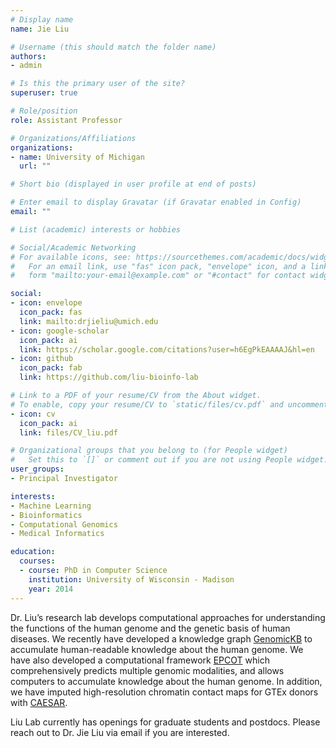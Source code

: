 ```yaml
---
# Display name
name: Jie Liu

# Username (this should match the folder name)
authors:
- admin

# Is this the primary user of the site?
superuser: true

# Role/position
role: Assistant Professor

# Organizations/Affiliations
organizations:
- name: University of Michigan
  url: ""

# Short bio (displayed in user profile at end of posts)

# Enter email to display Gravatar (if Gravatar enabled in Config)
email: ""

# List (academic) interests or hobbies

# Social/Academic Networking
# For available icons, see: https://sourcethemes.com/academic/docs/widgets/#icons
#   For an email link, use "fas" icon pack, "envelope" icon, and a link in the
#   form "mailto:your-email@example.com" or "#contact" for contact widget.

social:
- icon: envelope
  icon_pack: fas
  link: mailto:drjieliu@umich.edu
- icon: google-scholar
  icon_pack: ai
  link: https://scholar.google.com/citations?user=h6EgPkEAAAAJ&hl=en
- icon: github
  icon_pack: fab
  link: https://github.com/liu-bioinfo-lab

# Link to a PDF of your resume/CV from the About widget.
# To enable, copy your resume/CV to `static/files/cv.pdf` and uncomment the lines below.
- icon: cv
  icon_pack: ai
  link: files/CV_liu.pdf

# Organizational groups that you belong to (for People widget)
#   Set this to `[]` or comment out if you are not using People widget.
user_groups: 
- Principal Investigator

interests:
- Machine Learning
- Bioinformatics
- Computational Genomics
- Medical Informatics

education:
  courses:
  - course: PhD in Computer Science
    institution: University of Wisconsin - Madison
    year: 2014
---
```


Dr. Liu’s research lab develops computational approaches for understanding the functions of the human genome and the genetic basis of human diseases. We recently have developed a knowledge graph <a href="https://gkb.dcmb.med.umich.edu/">GenomicKB</a> to accumulate human-readable knowledge about the human genome. We have also developed a computational framework <a href="https://liu-bioinfo-lab.github.io/EPCOT_APP.github.io/">EPCOT</a> which comprehensively predicts multiple genomic modalities, and allows computers to accumulate knowledge about the human genome. In addition, we have imputed high-resolution chromatin contact maps for GTEx donors with <a href="https://nucleome.dcmb.med.umich.edu/caesar/">CAESAR</a>. 

Liu Lab currently has openings for graduate students and postdocs. Please reach out to Dr. Jie Liu via email if you are interested. 
